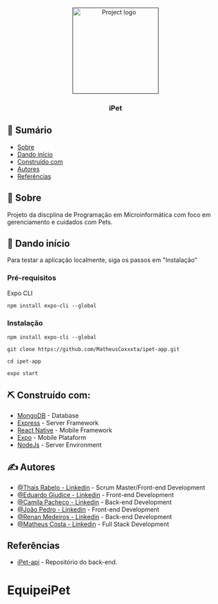 <p align="center">
  <a href="" rel="noopener">
 <img width=200px height=200px src="https://raw.githubusercontent.com/MatheusCoxxxta/ipet-app/master/assets/logo.png" alt="Project logo"></a>
</p>

<h3 align="center">iPet</h3>


## 📝 Sumário

- [Sobre](#about)
- [Dando início](#getting_started)
- [Construído com](#built_using)
- [Autores](#authors)
- [Referências](#references)

## 🧐 Sobre <a name = "about"></a>

Projeto da discplina de Programação em Microinformática com foco em gerenciamento e cuidados com Pets.

## 🏁 Dando início <a name = "getting_started"></a>

Para testar a aplicação localmente, siga os passos em "Instalação"

### Pré-requisitos

Expo CLI

```
npm install expo-cli --global
```

### Instalação


```
npm install expo-cli --global
```

```
git clone https://github.com/MatheusCoxxxta/ipet-app.git
```

```
cd ipet-app
```

```
expo start
```

## ⛏️ Construído com: <a name = "built_using"></a>

- [MongoDB](https://www.mongodb.com/) - Database
- [Express](https://expressjs.com/) - Server Framework
- [React Native](https://reactnative.dev) - Mobile Framework
- [Expo](https://expo.io) - Mobile Plataform
- [NodeJs](https://nodejs.org/en/) - Server Environment

## ✍️ Autores <a name = "authors"></a>

- [@Thais Rabelo - Linkedin](https://www.linkedin.com/in/thaís-rabelo-823b401a3/) - Scrum Master/Front-end Development
- [@Eduardo Giudice - Linkedin](https://www.linkedin.com/in/eduardogiudice/) - Front-end Development
- [@Camila Pacheco - Linkedin](https://www.linkedin.com/in/camila-pacheco-aba39b1b2/) - Back-end Development
- [@João Pedro - Linkedin](https://www.linkedin.com/in/jo%C3%A3o-pedro-lucchesi-roberto-545b70194/) - Front-end Development
- [@Renan Medeiros - Linkedin](https://www.linkedin.com/in/renan-alves-de-medeiros-ba956719a/) - Back-end Development
- [@Matheus Costa - Linkedin](https://www.linkedin.com/in/matheus-costa-500695187/) - Full Stack Development

## Referências <a name = "references"></a>

- [iPet-api](https://www.linkedin.com/in/matheus-costa-500695187/) - Repositório do back-end.
# EquipeiPet
